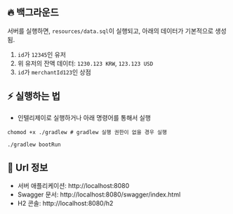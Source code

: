 ## 🔥 백그라운드

서버를 실행하면, ```resources/data.sql```이 실행되고, 아래의 데이터가 기본적으로 생성됨.

1. ```id```가 ```12345```인 유저
2. 위 유저의 잔액 데이터: ```1230.123 KRW```,  ```123.123 USD```
3. ```id```가 ```merchantId123```인 상점

## ⚡ 실행하는 법

- 인텔리제이로 실행하거나 아래 명령어를 통해서 실행

```shell
chomod +x ./gradlew # gradlew 실행 권한이 없을 경우 실행
```

```shell
./gradlew bootRun
```


## 📒 Url 정보

- 서버 애플리케이션: http://localhost:8080
- Swagger 문서: http://localhost:8080/swagger/index.html
- H2 콘솔: http://localhost:8080/h2